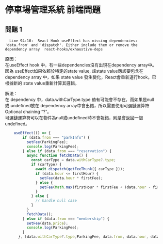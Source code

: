 # 停車場管理系統 前端問題
## 問題 1
```
  Line 94:10:  React Hook useEffect has missing dependencies: 'data.from' and 'dispatch'. Either include them or remove the dependency array  react-hooks/exhaustive-deps
```
原因：   
在useEffect hook 中，有一些dependencies沒有出現在dependency array中。    
因為 useEffect如果依賴於特定的state value, 該state value應該要包含在 dependency array 中，如果 state value 發生變化，React會重新運行hook，已根據新的 state value重新計算其邏輯。   

解法：   
在 dependency 中，data.withCarType.type 值有可能會不存在，而如果是null 或 undefined放在 dependency array中會出錯，所以需要使用可選鏈運算符Optional chaining “?”。    
可選鏈運算符可以在物件為null或undefined時不會報錯，則是會返回一個undefined。   
```javascript
    useEffect(() => {
        if (data.from === "parkInfo") {
          setFee(ParkingFee);
          console.log(ParkingFee);
        } else if (data.from === "reservation") {
          async function fetchData() {
            const carType = data.withCarType?.type;
            if (carType) {
              await dispatch(getFeeThunk({ carType }));
              if (data.hour <= firstHour) {
                setFee(data.hour * firstFee);
              } else {
                setFee(Math.max(firstHour * firstFee + (data.hour - firstHour) * secondFee, maxFee));
              }
            } else {
              // handle null case
            }
          }
          fetchData();
        } else if (data.from === "membership") {
          setFee(data.price);
          console.log(ParkingFee);
        }
      }, [data.withCarType?.type,ParkingFee, data.from, data.hour, data.price, dispatch, firstFee, firstHour, maxFee, secondFee]);
```

